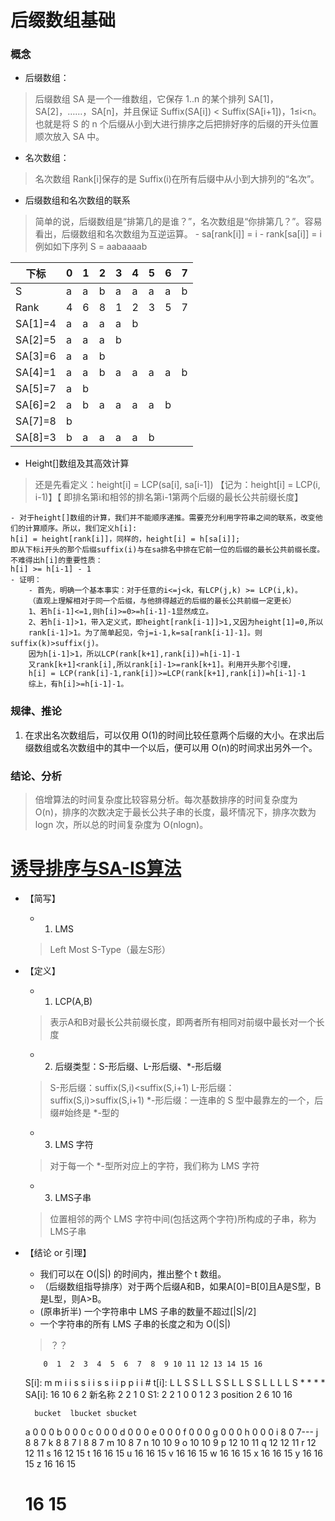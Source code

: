 # 后缀数组基础

### 概念

* 后缀数组：
>后缀数组 SA 是一个一维数组，它保存 1..n 的某个排列 SA[1]，SA[2]，……，SA[n]，并且保证 Suffix(SA[i]) < Suffix(SA[i+1])，1≤i<n。
也就是将 S 的 n 个后缀从小到大进行排序之后把排好序的后缀的开头位置顺次放入 SA 中。

* 名次数组：
>名次数组 Rank\[i\]保存的是 Suffix(i)在所有后缀中从小到大排列的“名次”。

* 后缀数组和名次数组的联系
>简单的说，后缀数组是“排第几的是谁？”，名次数组是“你排第几？”。容易看出，后缀数组和名次数组为互逆运算。
    - sa[rank[i]] = i
    - rank[sa[i]] = i
例如如下序列
S = aabaaaab

|下标     | 0 | 1 | 2 | 3 | 4 | 5 | 6 | 7 |
|---------|---|---|---|---|---|---|---|---|
|  S      | a | a | b | a | a | a | a | b |
|Rank     | 4 | 6 | 8 | 1 | 2 | 3 | 5 | 7 |
|SA\[1\]=4| a | a | a | a | b |   |   |   |
|SA\[2\]=5| a | a | a | b |   |   |   |   |
|SA\[3\]=6| a | a | b |   |   |   |   |   |
|SA\[4\]=1| a | a | b | a | a | a | a | b |
|SA\[5\]=7| a | b |   |   |   |   |   |   |
|SA\[6\]=2| a | b | a | a | a | a | b |   |
|SA\[7\]=8| b |   |   |   |   |   |   |   |
|SA\[8\]=3| b | a | a | a | a | b |   |   |

* Height[]数组及其高效计算
>还是先看定义：height[i] = LCP(sa[i], sa[i-1]) 【记为：height[i] = LCP(i, i-1)】【 即排名第i和相邻的排名第i-1第两个后缀的最长公共前缀长度】

    - 对于height[]数组的计算，我们并不能顺序递推。需要充分利用字符串之间的联系，改变他们的计算顺序。所以，我们定义h[i]:
    h[i] = height[rank[i]]，同样的，height[i] = h[sa[i]];
    即从下标i开头的那个后缀suffix(i)与在sa排名中排在它前一位的后缀的最长公共前缀长度。不难得出h[i]的重要性质：
    h[i] >= h[i-1] - 1
    - 证明：
        - 首先，明确一个基本事实：对于任意的i<=j<k，有LCP(j,k) >= LCP(i,k)。
        （直观上理解相对于同一个后缀，与他排得越近的后缀的最长公共前缀一定更长）
        1、若h[i-1]<=1,则h[i]>=0>=h[i-1]-1显然成立。
        2、若h[i-1]>1，带入定义式，即height[rank[i-1]]>1,又因为height[1]=0,所以
        rank[i-1]>1。为了简单起见，令j=i-1,k=sa[rank[i-1]-1]。则suffix(k)>suffix(j)。
        因为h[i-1]>1，所以LCP(rank[k+1],rank[i])=h[i-1]-1
        又rank[k+1]<rank[i],所以rank[i]-1>=rank[k+1]。利用开头那个引理，
        h[i] = LCP(rank[i]-1,rank[i])>=LCP(rank[k+1],rank[i])=h[i-1]-1
        综上，有h[i]>=h[i-1]-1。
### 规律、推论

1. 在求出名次数组后，可以仅用 O(1)的时间比较任意两个后缀的大小。在求出后缀数组或名次数组中的其中一个以后，便可以用 O(n)的时间求出另外一个。


### 结论、分析
>倍增算法的时间复杂度比较容易分析。每次基数排序的时间复杂度为 O(n)，排序的次数决定于最长公共子串的长度，最坏情况下，排序次数为 logn 次，所以总的时间复杂度为 O(nlogn)。


















# [诱导排序与SA-IS算法](https://riteme.site/blog/2016-6-19/sais.html)

* 【简写】
    - 1. LMS
    > Left Most S-Type（最左S形）

* 【定义】
    - 1. LCP(A,B)
    > 表示A和B对最长公共前缀长度，即两者所有相同对前缀中最长对一个长度
    - 2. 后缀类型：S-形后缀、L-形后缀、*-形后缀
    > S-形后缀：suffix(S,i)<suffix(S,i+1)
    > L-形后缀：suffix(S,i)>suffix(S,i+1)
    > *-形后缀：一连串的 S 型中最靠左的一个，后缀#始终是 *-型的
    - 3. LMS 字符
    >  对于每一个 *-型所对应上的字符，我们称为 LMS 字符
    - 3. LMS子串
    > 位置相邻的两个 LMS 字符中间(包括这两个字符)所构成的子串，称为LMS子串
    
* 【结论 or 引理】  
    - 我们可以在 O(|S|) 的时间内，推出整个 t 数组。
    - （后缀数组指导排序）对于两个后缀A和B，如果A[0]=B[0]且A是S型，B是L型，则A>B。
    - (原串折半) 一个字符串中 LMS 子串的数量不超过[|S|/2]
    - 一个字符串的所有 LMS 子串的长度之和为 O(|S|)
    > ？？
    
    
    
          0  1  2  3  4  5  6  7  8  9 10 11 12 13 14 15 16
    S[i]: m  m  i  i  s  s  i  i  s  s  i  i  p  p  i  i  #
    t[i]: L  L  S  S  L  L  S  S  L  L  S  S  L  L  L  L  S
                *           *           *                 *
   SA[i]: 16            10  6  2
    新名称       2           2           1                 0
    S1:   2 2 1 0
                0   1   2   3
    position    2   6   10  16
    
        bucket  lbucket sbucket
    a   0       0       0
    b   0       0       0
    c   0       0       0
    d   0       0       0
    e   0       0       0
    f   0       0       0
    g   0       0       0
    h   0       0       0
    i   8       0       7---
    j   8       8       7
    k   8       8       7
    l   8       8       7
    m   10      8       7
    n   10      10      9
    o   10      10      9
    p   12      10      11
    q   12      12      11
    r   12      12      11
    s   16      12      15
    t   16      16      15
    u   16      16      15
    v   16      16      15
    w   16      16      15
    x   16      16      15
    y   16      16      15
    z   16      16      15
    #           16      15
    
    
    
    
    
    
    
    
    
    
    
    
    
    
    
    
    
    
    
    
    
    
    
    
    
    